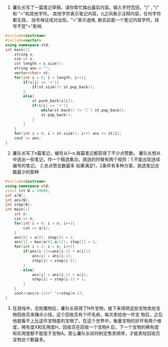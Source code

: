 1. 薯队长写了一篇笔记草稿，请你帮忙输出最后内容。输入字符包括，"("    ,    ")"    和    "<"和其他字符。 其他字符表示笔记内容。()之间表示注释内容，任何字符都无效。    括号保证成对出现。"<"表示退格,    删去前面一个笔记内容字符。括号不受"<"影响  
```c++
#include<iostream>
#include<vector>
using namespace std;
int main(){
    string s;
    cin >> s;
    int length = s.size();
    string ans = "";
    vector<char> st;
    for(int i = 0; i < length; i++){
        if(s[i] == '<'){
            if(st.size()) st.pop_back();
        }
        else{
            st.push_back(s[i]);
            if(s[i] == ')'){
                while(st.back() != '(') st.pop_back();
                st.pop_back();
            }
        }
    }
    for(int i = 0; i < st.size(); i++) ans += st[i];
    cout << ans;
}
```
2. 薯队长写了n篇笔记，编号从1~n,每篇笔记都获得了不少点赞数。    薯队长想从中选出一些笔记，作一个精选集合。挑选的时候有两个规则：1.不能出现连续编号的笔记。 2.总点赞总数最多 如果满足1，2条件有多种方案，挑选笔记总数最少的那种
```c++
#include<iostream>
using namespace std;
const int N = 10000;
int a[N];
int ans[N];
int step[N];
int main(){
    int n;
    cin >> n;
    for(int i = 0; i < n; i++){
        cin >> a[i];
    }
    ans[0] = a[0]; step[0] = 1;
    ans[1] = max(a[0],a[1]); step[1] = 1;
    for(int i = 2; i < n; i++){
        if(ans[i-1]>=ans[i-2] + a[i]){
            ans[i] = ans[i-1];
            step[i] = step[i-1];
        }
        else{
            ans[i] = ans[i-2] + a[i];
            step[i] = step[i-2] + 1;
        }
    }
    cout<<ans[n-1]<<" "<<step[n-1];
}
```
3. 在游戏中，击败魔物后，薯队长获得了N件宝物，接下来得把这些宝物卖给宝物回收员来赚点小钱。这个回收员有个坏毛病，每次卖给他一件宝 物后，之后他就看不上比这件宝物差的宝物了。在这个世界中，衡量宝物的好坏有两个维度，稀有度X和实用度H，回收员在回收一个宝物A 后，下一个宝物的稀有度和实用度都不能低于宝物A。那么薯队长如何制定售卖顺序，才能卖给回收员宝物总个数最多。 
